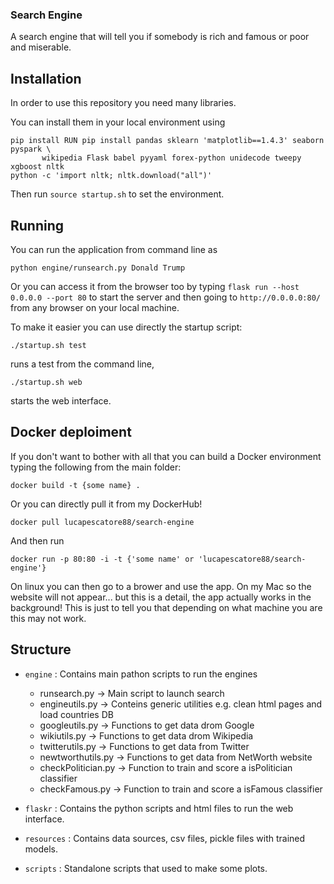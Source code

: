 ### Search Engine

A search engine that will tell you if somebody is rich and famous or poor and miserable.


## Installation 

In order to use this repository you need many libraries.

You can install them in your local environment using

```
pip install RUN pip install pandas sklearn 'matplotlib==1.4.3' seaborn pyspark \
       wikipedia Flask babel pyyaml forex-python unidecode tweepy xgboost nltk
python -c 'import nltk; nltk.download("all")'
```

Then run ```source startup.sh``` to set the environment.

## Running

You can run the application from command line as

```python engine/runsearch.py Donald Trump```

Or you can access it from the browser too by typing `flask run --host 0.0.0.0 --port 80` to start the server 
and then going to `http://0.0.0.0:80/` from any browser on your local machine.

To make it easier you can use directly the startup script:

```./startup.sh test```

runs a test from the command line,

```./startup.sh web```

starts the web interface.

## Docker deploiment

If you don't want to bother with all that you can build a Docker environment typing the following from the main folder:

```
docker build -t {some name} .
```
Or you can directly pull it from my DockerHub!
```
docker pull lucapescatore88/search-engine
```
And then run
```
docker run -p 80:80 -i -t {'some name' or 'lucapescatore88/search-engine'}
```

On linux you can then go to a brower and use the app. 
On my Mac so the website will not appear... but this is a detail, the app actually works in the background! This is just to tell you that depending on what machine you are this may not work.

## Structure

- ```engine``` : Contains main pathon scripts to run the engines
    * runsearch.py -> Main script to launch search
    * engineutils.py -> Conteins generic utilities e.g. clean html pages and load countries DB
    * googleutils.py -> Functions to get data drom Google
    * wikiutils.py -> Functions to get data drom Wikipedia
    * twitterutils.py -> Functions to get data from Twitter
    * newtworthutils.py -> Functions to get data from NetWorth website
    * checkPolitician.py -> Function to train and score a isPolitician classifier
    * checkFamous.py -> Function to train and score a isFamous classifier

- ```flaskr``` : Contains the python scripts and html files to run the web interface.

- ```resources``` : Contains data sources, csv files, pickle files with trained models.

- ```scripts``` : Standalone scripts that used to make some plots.


 
